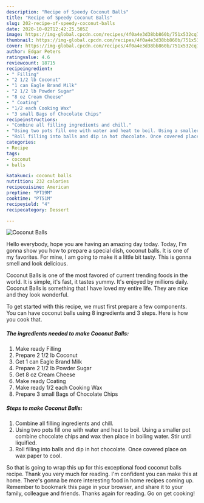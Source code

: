 ```yaml
---
description: "Recipe of Speedy Coconut Balls"
title: "Recipe of Speedy Coconut Balls"
slug: 202-recipe-of-speedy-coconut-balls
date: 2020-10-02T12:42:25.505Z
image: https://img-global.cpcdn.com/recipes/4f0a4e3d38bb860b/751x532cq70/coconut-balls-recipe-main-photo.jpg
thumbnail: https://img-global.cpcdn.com/recipes/4f0a4e3d38bb860b/751x532cq70/coconut-balls-recipe-main-photo.jpg
cover: https://img-global.cpcdn.com/recipes/4f0a4e3d38bb860b/751x532cq70/coconut-balls-recipe-main-photo.jpg
author: Edgar Peters
ratingvalue: 4.6
reviewcount: 18715
recipeingredient:
- " Filling"
- "2 1/2 lb Coconut"
- "1 can Eagle Brand Milk"
- "2 1/2 lb Powder Sugar"
- "8 oz Cream Cheese"
- " Coating"
- "1/2 each Cooking Wax"
- "3 small Bags of Chocolate Chips"
recipeinstructions:
- "Combine all filling ingredients and chill."
- "Using two pots fill one with water and heat to boil. Using a smaller pot combine chocolate chips and wax then place in boiling water. Stir until liquified."
- "Roll filling into balls and dip in hot chocolate. Once covered place on wax paper to cool."
categories:
- Recipe
tags:
- coconut
- balls

katakunci: coconut balls 
nutrition: 232 calories
recipecuisine: American
preptime: "PT19M"
cooktime: "PT51M"
recipeyield: "4"
recipecategory: Dessert

---
```



![Coconut Balls](https://img-global.cpcdn.com/recipes/4f0a4e3d38bb860b/751x532cq70/coconut-balls-recipe-main-photo.jpg)

Hello everybody, hope you are having an amazing day today. Today, I'm gonna show you how to prepare a special dish, coconut balls. It is one of my favorites. For mine, I am going to make it a little bit tasty. This is gonna smell and look delicious.



Coconut Balls is one of the most favored of current trending foods in the world. It is simple, it's fast, it tastes yummy. It's enjoyed by millions daily. Coconut Balls is something that I have loved my entire life. They are nice and they look wonderful.


To get started with this recipe, we must first prepare a few components. You can have coconut balls using 8 ingredients and 3 steps. Here is how you cook that.

<!--inarticleads1-->

##### The ingredients needed to make Coconut Balls:

1. Make ready  Filling
1. Prepare 2 1/2 lb Coconut
1. Get 1 can Eagle Brand Milk
1. Prepare 2 1/2 lb Powder Sugar
1. Get 8 oz Cream Cheese
1. Make ready  Coating
1. Make ready 1/2 each Cooking Wax
1. Prepare 3 small Bags of Chocolate Chips




<!--inarticleads2-->

##### Steps to make Coconut Balls:

1. Combine all filling ingredients and chill.
1. Using two pots fill one with water and heat to boil. Using a smaller pot combine chocolate chips and wax then place in boiling water. Stir until liquified.
1. Roll filling into balls and dip in hot chocolate. Once covered place on wax paper to cool.




So that is going to wrap this up for this exceptional food coconut balls recipe. Thank you very much for reading. I'm confident you can make this at home. There's gonna be more interesting food in home recipes coming up. Remember to bookmark this page in your browser, and share it to your family, colleague and friends. Thanks again for reading. Go on get cooking!

